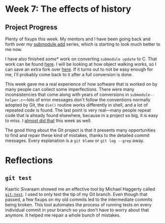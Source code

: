 # Week 7: The effects of history

## Project Progress

Plenty of fixups this week. My mentors and I have been going back and forth over my [submodule add](https://github.com/tfidfwastaken/git/commits/submodule-helper-add-4) series, which is starting to look much better to me now.

I have also finished *some** work on converting `submodule update` to C. That work can be found [here](https://github.com/tfidfwastaken/git/commits/submodule-run-update-proc-1). I will be looking at how object walking works, so I can save an extra fork over [here](https://github.com/tfidfwastaken/git/blob/95b666bf6d2f690f52a4b891bf5d69cc9e3d55d6/builtin/submodule--helper.c#L2405-L2422). If it turns out to not be easy enough for me, I'll probably come back to it after a full conversion is done.

This week gave me a real experience of how software that is worked on by many people can collect some imperfections. There were many inconsistencies that come along with years of conversions in `submodule--helper.c`—lots of error messages don't follow the conventions normally adopted by Git, the `die()` routine works differently in shell, and a lot of repeated code is found. The last point is very real—many people repeat code that is already found elsewhere, because in a project so big, it is easy to miss. I [almost did that](https://github.com/tfidfwastaken/git/commit/d63665605d38831360e6262caa01221594738719#r52995413) this week as well.

The good thing about the Git project is that it presents many opportunities to find and repair these kind of mistakes, thanks to the detailed commit messages. Every explanation is a `git blame` or `git log --grep` away.

# Reflections

## `git test`

Kaartic Sivaraam showed me an effective tool by Michael Haggerty called [`git-test`](https://github.com/mhagger/git-test). I used to only test the tip of my Git branch. Even though that passed, a few fixups on my old commits led to the intermediate commits being broken. This tool automates the process of running tests on every individual commit in your branch so you don't have to worry about that anymore. It helped me repair a whole bunch of mistakes.
